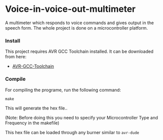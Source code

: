 # Voice-in-voice-out-multimeter
A multimeter which responds to voice commands and gives output in the speech form. The whole project is done on a microcontroller platform.

### Install

This project requires AVR GCC Toolchain installed. It can be downloaded from here:
- [AVR-GCC-Toolchain](http://avr-eclipse.sourceforge.net/wiki/index.php/The_AVR_GCC_Toolchain)

### Compile

For compiling the programe, run the following command:

`make`

This will generate the hex file..

(Note: Before doing this you need to specify your Microcontroller Type and Frequency in the makefile)

This hex file can be loaded through any burner similar to `avr-dude`

